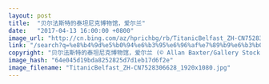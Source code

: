 ```yaml
---
layout: post
title:  "贝尔法斯特的泰坦尼克博物馆，爱尔兰"
date:   "2017-04-13 16:00:00 +0800"
image_url: "http://cn.bing.com/az/hprichbg/rb/TitanicBelfast_ZH-CN7528306628_1920x1080.jpg"
link: "/search?q=%e8%b4%9d%e5%b0%94%e6%b3%95%e6%96%af%e7%89%b9%e6%b3%b0%e5%9d%a6%e5%b0%bc%e5%85%8b%e5%8d%9a%e7%89%a9%e9%a6%86&form=hpcapt&mkt=zh-cn"
copyright: "贝尔法斯特的泰坦尼克博物馆，爱尔兰 (© Allan Baxter/Gallery Stock)"
image_hash: "64e045d19bda8252825d7d1eb17d6f2e"
image_filename: "TitanicBelfast_ZH-CN7528306628_1920x1080.jpg"
---
```

